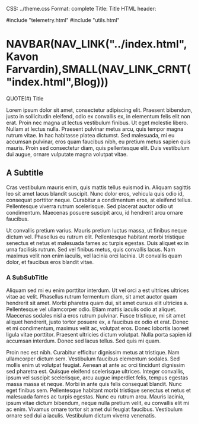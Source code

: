CSS: ../theme.css
Format: complete
Title: Title
HTML header: <link rel="icon" type="image/png" href="../images/duck.png" />

#include "telemetry.html"
#include "utils.html"

NAVBAR(NAV_LINK("../index.html",Kavon Farvardin),SMALL(NAV_LINK_CRNT("index.html",Blog)))
====================

<!-- handy guide: https://github.com/fletcher/MultiMarkdown/wiki/MultiMarkdown-Syntax-Guide -->

QUOTE(#) Title

Lorem ipsum dolor sit amet, consectetur adipiscing elit. Praesent bibendum, justo in sollicitudin eleifend, odio ex convallis ex, in elementum felis elit non erat. Proin nec magna ut lectus vestibulum finibus. Ut eget molestie libero. Nullam at lectus nulla. Praesent pulvinar metus arcu, quis tempor magna rutrum vitae. In hac habitasse platea dictumst. Sed malesuada, mi eu accumsan pulvinar, eros quam faucibus nibh, eu pretium metus sapien quis mauris. Proin sed consectetur diam, quis pellentesque elit. Duis vestibulum dui augue, ornare vulputate magna volutpat vitae.

## A Subtitle

Cras vestibulum mauris enim, quis mattis tellus euismod in. Aliquam sagittis leo sit amet lacus blandit suscipit. Nunc dolor eros, vehicula quis odio id, consequat porttitor neque. Curabitur a condimentum eros, at eleifend tellus. Pellentesque viverra rutrum scelerisque. Sed placerat auctor odio ut condimentum. Maecenas posuere suscipit arcu, id hendrerit arcu ornare faucibus.

Ut convallis pretium varius. Mauris pretium luctus massa, ut finibus neque dictum vel. Phasellus eu rutrum elit. Pellentesque habitant morbi tristique senectus et netus et malesuada fames ac turpis egestas. Duis aliquet ex in urna facilisis rutrum. Sed vel finibus metus, quis convallis lacus. Nam maximus velit non enim iaculis, vel lacinia orci lacinia. Ut convallis quam dolor, et faucibus eros blandit vitae.

### A SubSubTitle

Aliquam sed mi eu enim porttitor interdum. Ut vel orci a est ultrices ultrices vitae ac velit. Phasellus rutrum fermentum diam, sit amet auctor quam hendrerit sit amet. Morbi pharetra quam dui, sit amet cursus elit ultricies a. Pellentesque vel ullamcorper odio. Etiam mattis iaculis odio at aliquet. Maecenas sodales nisl a eros rutrum pulvinar. Fusce tristique, mi sit amet aliquet hendrerit, justo tortor posuere ex, a faucibus ex odio et erat. Donec et mi condimentum, maximus velit ac, volutpat eros. Donec lobortis laoreet ligula vitae porttitor. Praesent ultricies dictum volutpat. Nulla porta sapien id accumsan interdum. Donec sed lacus tellus. Sed quis mi quam.

Proin nec est nibh. Curabitur efficitur dignissim metus at tristique. Nam ullamcorper dictum sem. Vestibulum faucibus elementum sodales. Sed mollis enim ut volutpat feugiat. Aenean at ante ac orci tincidunt dignissim sed pharetra est. Quisque eleifend scelerisque ultrices. Integer convallis, ipsum vel suscipit scelerisque, arcu augue imperdiet felis, tempus egestas massa massa et neque. Morbi in ante quis felis consequat blandit. Nunc eget finibus sem. Pellentesque habitant morbi tristique senectus et netus et malesuada fames ac turpis egestas. Nunc eu rutrum arcu. Mauris lacinia, ipsum vitae dictum bibendum, neque nulla pretium velit, eu convallis elit mi ac enim. Vivamus ornare tortor sit amet dui feugiat faucibus. Vestibulum ornare sed dui a iaculis. Vestibulum dictum viverra venenatis.
